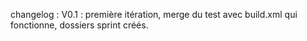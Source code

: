 changelog :
  V0.1 : première itération, merge du test avec build.xml qui fonctionne, dossiers sprint créés.
